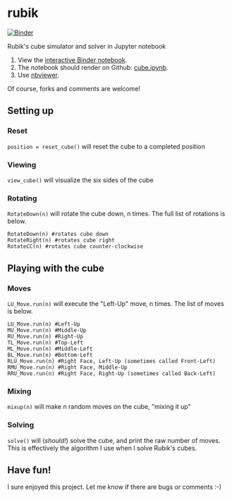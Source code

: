# rubik

[![Binder](https://mybinder.org/badge.svg)](https://mybinder.org/v2/gh/marwahaha/rubik/master?filepath=cube.ipynb)

Rubik's cube simulator and solver in Jupyter notebook

1. View the [interactive Binder notebook](https://mybinder.org/v2/gh/marwahaha/rubik/master?filepath=cube.ipynb).
2. The notebook should render on Github: [cube.ipynb](https://github.com/marwahaha/rubik/blob/master/cube.ipynb).
3. Use [nbviewer](http://nbviewer.ipython.org/github/marwahaha/rubik/blob/master/cube.ipynb).

Of course, forks and comments are welcome!

## Setting up
### Reset
```position = reset_cube()``` will reset the cube to a completed position
### Viewing
```view_cube()``` will visualize the six sides of the cube
### Rotating
```RotateDown(n)``` will rotate the cube down, n times. The full list of rotations is below.
```
RotateDown(n) #rotates cube down
RotateRight(n) #rotates cube right
RotateCC(n) #rotates cube counter-clockwise
```
## Playing with the cube
### Moves
```LU_Move.run(n)``` will execute the "Left-Up" move, n times. The list of moves is below.
```
LU_Move.run(n) #Left-Up
MU_Move.run(n) #Middle-Up
RU_Move.run(n) #Right-Up
TL_Move.run(n) #Top-Left
ML_Move.run(n) #Middle-Left
BL_Move.run(n) #Bottom-Left
RLU_Move.run(n) #Right Face, Left-Up (sometimes called Front-Left)
RMU_Move.run(n) #Right Face, Middle-Up 
RRU_Move.run(n) #Right Face, Right-Up (sometimes called Back-Left)
```
### Mixing
```mixup(n)``` will make n random moves on the cube, "mixing it up"
### Solving
```solve()``` will (_should!_) solve the cube, and print the raw number of moves. This is effectively the algorithm I use when I solve Rubik's cubes.

## Have fun!
I sure enjoyed this project. Let me know if there are bugs or comments :-)

